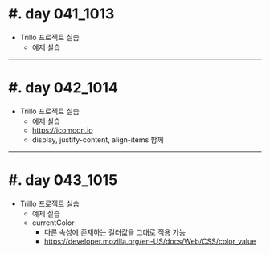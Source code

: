 #. day 041_1013
===============
* Trillo 프로젝트 실습
    * 예제 실습

------------------------------------------
#. day 042_1014
===============
* Trillo 프로젝트 실습
    * 예제 실습
    * https://icomoon.io
    * display, justify-content, align-items 함께

------------------------------------------
#. day 043_1015
===============
* Trillo 프로젝트 실습
    * 예제 실습
    * currentColor
        * 다른 속성에 존재하는 컬러값을 그대로 적용 가능
        * https://developer.mozilla.org/en-US/docs/Web/CSS/color_value
